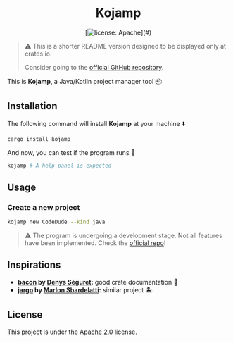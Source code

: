 <div align=center>

Kojamp
======

[![license: Apache](https://img.shields.io/badge/License-Apache_2.0-blue?)](#)

</div>

> ⚠️ This is a shorter README version designed to be displayed only at
> crates.io.
>
> Consider going to the
> [official GitHub repository](https://github.com/nasccped/kojamp).

This is **Kojamp**, a Java/Kotlin project manager tool 📦

## Installation

The following command will install **Kojamp** at your machine ⬇️

```sh
cargo install kojamp
```

And now, you can test if the program runs 🔬

```sh
kojamp # A help panel is expected
```

## Usage

### Create a new project

```sh
kojamp new CodeDude --kind java
```

> ⚠️ The program is undergoing a development stage. Not all features
> have been implemented. Check the
> [official repo](https://github.com/nasccped/kojamp)!

## Inspirations

- **[bacon](https://github.com/Canop/bacon) by [Denys Séguret](https://github.com/Canop):**
  good crate documentation 🐷
- **[jargo](https://github.com/Marlon-Sbardelatti/jargo) by [Marlon Sbardelatti](https://github.com/Marlon-Sbardelatti):**
  similar project 🏝️

## License

This project is under the
[Apache 2.0](https://www.apache.org/licenses/LICENSE-2.0) license.
